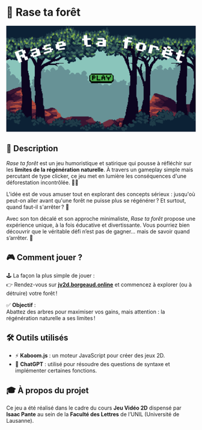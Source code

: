 # 🌳 **Rase ta forêt**  

![illustration](assets/illustration.png)  

## 📖 **Description**  
*Rase ta forêt* est un jeu humoristique et satirique qui pousse à réfléchir sur les **limites de la régénération naturelle**. À travers un gameplay simple mais percutant de type clicker, ce jeu met en lumière les conséquences d'une déforestation incontrôlée. 🌲🚜  

L'idée est de vous amuser tout en explorant des concepts sérieux : jusqu'où peut-on aller avant qu'une forêt ne puisse plus se régénérer ? Et surtout, quand faut-il s'arrêter ? 🌱

Avec son ton décalé et son approche minimaliste, *Rase ta forêt* propose une expérience unique, à la fois éducative et divertissante. Vous pourriez bien découvrir que le véritable défi n’est pas de gagner… mais de savoir quand s’arrêter. 🤯  

## 🎮 **Comment jouer ?**  
🕹️ La façon la plus simple de jouer :  
👉 Rendez-vous sur **[jv2d.borgeaud.online](https://jv2d.borgeaud.online/)** et commencez à explorer (ou à détruire) votre forêt !  

✅ **Objectif** :  
Abattez des arbres pour maximiser vos gains, mais attention : la régénération naturelle a ses limites !  

## 🛠️ **Outils utilisés**  
- ⚡ **Kaboom.js** : un moteur JavaScript pour créer des jeux 2D.  
- 🤖 **ChatGPT** : utilisé pour résoudre des questions de syntaxe et implémenter certaines fonctions.  

## 🎓 **À propos du projet**  
Ce jeu a été réalisé dans le cadre du cours **Jeu Vidéo 2D** dispensé par **Isaac Pante** au sein de la **Faculté des Lettres** de l’UNIL (Université de Lausanne).  

